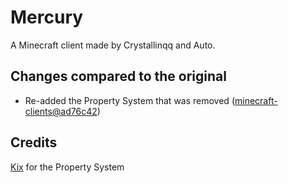 # Mercury
A Minecraft client made by Crystallinqq and Auto.

## Changes compared to the original
- Re-added the Property System that was removed ([minecraft-clients@ad76c42](https://github.com/minecraft-clients/Mercury-Client-BUILDABLE_SRC/commit/ad75c42613d7de8b3c955cb402685abc2f7ba246))

## Credits
[Kix](https://github.com/yandhi) for the Property System
